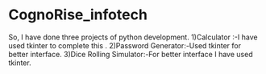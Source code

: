# CognoRise_infotech

So, I have done three projects of python development.
1)Calculator :-I have used tkinter to complete this . 
2)Password Generator:-Used tkinter for better interface. 
3)Dice Rolling Simulator:-For better interface I have used tkinter.
